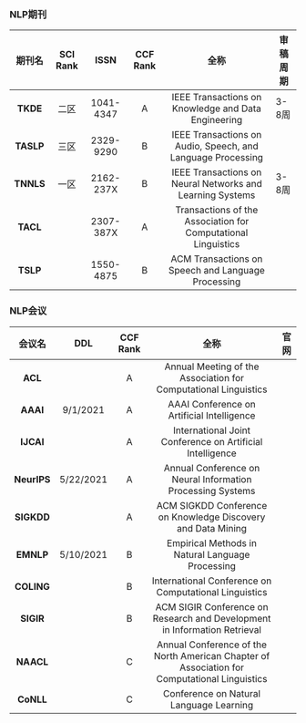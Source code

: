 ### NLP期刊

|  期刊名   | SCI Rank |   ISSN    | CCF Rank |                             全称                             | 审稿周期 |
| :-------: | :------: | :-------: | :------: | :----------------------------------------------------------: | -------- |
| **TKDE**  |   二区   | 1041-4347 |    A     |     IEEE Transactions on Knowledge and Data Engineering      | 3-8周    |
| **TASLP** |   三区   | 2329-9290 |    B     | IEEE Transactions on Audio, Speech, and Language Processing  |          |
| **TNNLS** |   一区   | 2162-237X |    B     |  IEEE Transactions on Neural Networks and Learning Systems   | 3-8周    |
| **TACL**  |          | 2307-387X |    A     | Transactions of the Association for Computational Linguistics |          |
| **TSLP**  |          | 1550-4875 |    B     |      ACM Transactions on Speech and Language Processing      |          |



### NLP会议

|   会议名    |    DDL    | CCF Rank |                             全称                             | 官网 |
| :---------: | :-------: | :------: | :----------------------------------------------------------: | :--: |
|   **ACL**   |           |    A     | Annual Meeting of the Association for Computational Linguistics |      |
|  **AAAI**   | 9/1/2021  |    A     |          AAAI Conference on Artificial Intelligence          |      |
|  **IJCAI**  |           |    A     |  International Joint Conference on Artificial Intelligence   |      |
| **NeurIPS** | 5/22/2021 |    A     |  Annual Conference on Neural Information Processing Systems  |      |
| **SIGKDD**  |           |    A     | ACM SIGKDD Conference on Knowledge Discovery and Data Mining |      |
|  **EMNLP**  | 5/10/2021 |    B     |       Empirical Methods in Natural Language Processing       |      |
| **COLING**  |           |    B     |    International Conference on Computational Linguistics     |      |
|  **SIGIR**  |           |    B     | ACM SIGIR Conference on Research and Development in Information Retrieval |      |
|  **NAACL**  |           |    C     | Annual Conference of the North American Chapter of Association for Computational Linguistics |      |
|  **CoNLL**  |           |    C     |           Conference on Natural Language Learning            |      |

